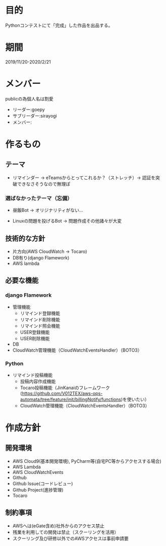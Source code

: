# 目的
Pythonコンテストにて「完成」した作品を出品する。

# 期間
2019/11/20-2020/2/21

# メンバー
publicの為個人名は割愛
- リーダー:goepy
- サブリーダー:sirayogi
- メンバー:

# 作るもの
## テーマ
- リマインダー
→ eTeamsからとってこれるか？（ストレッチ）→ 認証を突破できなさそうなので無理ぽ

### 選ばなかったテーマ（忘備）
- 昼飯Bot
→ オリジナリティがない…

- Linuxの問題を投げるBot
→ 問題作成その他諸々が大変

## 技術的な方針
- 片方向(AWS CloudWatch → Tocaro)
- DB有り(django Flamework)
- AWS lambda

## 必要な機能
### django Flamework
- 管理機能
    - リマインド登録機能
    - リマインド削除機能
    - リマインド照会機能
    - USER登録機能
    - USER削除機能
- DB
- CloudWatch管理機能（CloudWatchEventsHandler）（BOTO3）

### Python
- リマインド投稿機能
    - 投稿内容作成機能
    - Tocaro投稿機能（JinKanaiのフレームワーク(<https://github.com/V012TEX/aws-ops-automata/tree/feature/init/billingNotify/functions>)を使いたい）
    - CloudWatch管理機能（CloudWatchEventsHandler）（BOTO3）

# 作成方針
## 開発環境
- AWS Cloud9(基本開発環境), PyCharm等(自宅PC等からアクセスする場合)
- AWS Lambda
- AWS CloudWatchEvents
- Github
- Github Issue(コードレビュー)
- Github Project(進捗管理)
- Tocaro

## 制約事項
- AWSへは(eGate含め)社外からのアクセス禁止
- 残業を利用しての開発は禁止（スクーリングを活用）
- スクーリング及び研修以外でのAWSアクセスは事前申請要
